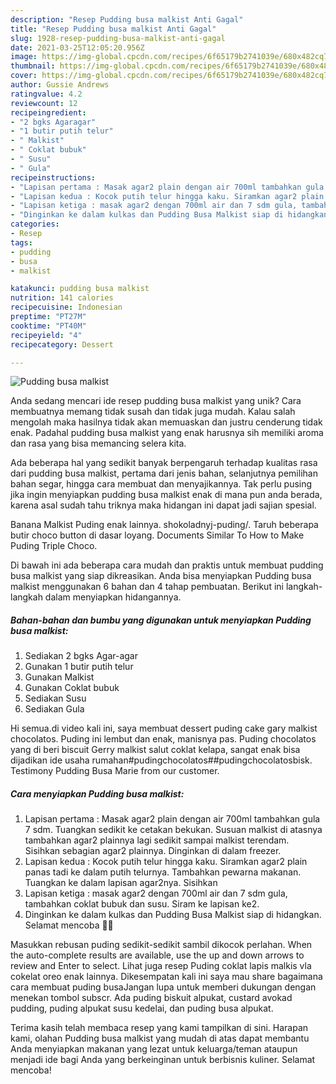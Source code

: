 ```yaml
---
description: "Resep Pudding busa malkist Anti Gagal"
title: "Resep Pudding busa malkist Anti Gagal"
slug: 1928-resep-pudding-busa-malkist-anti-gagal
date: 2021-03-25T12:05:20.956Z
image: https://img-global.cpcdn.com/recipes/6f65179b2741039e/680x482cq70/pudding-busa-malkist-foto-resep-utama.jpg
thumbnail: https://img-global.cpcdn.com/recipes/6f65179b2741039e/680x482cq70/pudding-busa-malkist-foto-resep-utama.jpg
cover: https://img-global.cpcdn.com/recipes/6f65179b2741039e/680x482cq70/pudding-busa-malkist-foto-resep-utama.jpg
author: Gussie Andrews
ratingvalue: 4.2
reviewcount: 12
recipeingredient:
- "2 bgks Agaragar"
- "1 butir putih telur"
- " Malkist"
- " Coklat bubuk"
- " Susu"
- " Gula"
recipeinstructions:
- "Lapisan pertama : Masak agar2 plain dengan air 700ml tambahkan gula 7 sdm. Tuangkan sedikit ke cetakan bekukan. Susuan malkist di atasnya tambahkan agar2 plainnya lagi sedikit sampai malkist terendam. Sisihkan sebagian agar2 plainnya. Dinginkan di dalam freezer."
- "Lapisan kedua : Kocok putih telur hingga kaku. Siramkan agar2 plain panas tadi ke dalam putih telurnya. Tambahkan pewarna makanan. Tuangkan ke dalam lapisan agar2nya. Sisihkan"
- "Lapisan ketiga : masak agar2 dengan 700ml air dan 7 sdm gula, tambahkan coklat bubuk dan susu. Siram ke lapisan ke2."
- "Dinginkan ke dalam kulkas dan Pudding Busa Malkist siap di hidangkan. Selamat mencoba 🙏🏻"
categories:
- Resep
tags:
- pudding
- busa
- malkist

katakunci: pudding busa malkist 
nutrition: 141 calories
recipecuisine: Indonesian
preptime: "PT27M"
cooktime: "PT40M"
recipeyield: "4"
recipecategory: Dessert

---
```



![Pudding busa malkist](https://img-global.cpcdn.com/recipes/6f65179b2741039e/680x482cq70/pudding-busa-malkist-foto-resep-utama.jpg)

Anda sedang mencari ide resep pudding busa malkist yang unik? Cara membuatnya memang tidak susah dan tidak juga mudah. Kalau salah mengolah maka hasilnya tidak akan memuaskan dan justru cenderung tidak enak. Padahal pudding busa malkist yang enak harusnya sih memiliki aroma dan rasa yang bisa memancing selera kita.

Ada beberapa hal yang sedikit banyak berpengaruh terhadap kualitas rasa dari pudding busa malkist, pertama dari jenis bahan, selanjutnya pemilihan bahan segar, hingga cara membuat dan menyajikannya. Tak perlu pusing jika ingin menyiapkan pudding busa malkist enak di mana pun anda berada, karena asal sudah tahu triknya maka hidangan ini dapat jadi sajian spesial.

Banana Malkist Puding enak lainnya. shokoladnyj-puding/. Taruh beberapa butir choco button di dasar loyang. Documents Similar To How to Make Puding Triple Choco.


Di bawah ini ada beberapa cara mudah dan praktis untuk membuat pudding busa malkist yang siap dikreasikan. Anda bisa menyiapkan Pudding busa malkist menggunakan 6 bahan dan 4 tahap pembuatan. Berikut ini langkah-langkah dalam menyiapkan hidangannya.

<!--inarticleads1-->

##### Bahan-bahan dan bumbu yang digunakan untuk menyiapkan Pudding busa malkist:

1. Sediakan 2 bgks Agar-agar
1. Gunakan 1 butir putih telur
1. Gunakan  Malkist
1. Gunakan  Coklat bubuk
1. Sediakan  Susu
1. Sediakan  Gula


Hi semua.di video kali ini, saya membuat dessert puding cake gary malkist chocolatos. Puding ini lembut dan enak, manisnya pas. Puding chocolatos yang di beri biscuit Gerry malkist salut coklat kelapa, sangat enak bisa dijadikan ide usaha rumahan#pudingchocolatos##pudingchocolatosbisk. Testimony Pudding Busa Marie from our customer. 

<!--inarticleads2-->

##### Cara menyiapkan Pudding busa malkist:

1. Lapisan pertama : Masak agar2 plain dengan air 700ml tambahkan gula 7 sdm. Tuangkan sedikit ke cetakan bekukan. Susuan malkist di atasnya tambahkan agar2 plainnya lagi sedikit sampai malkist terendam. Sisihkan sebagian agar2 plainnya. Dinginkan di dalam freezer.
1. Lapisan kedua : Kocok putih telur hingga kaku. Siramkan agar2 plain panas tadi ke dalam putih telurnya. Tambahkan pewarna makanan. Tuangkan ke dalam lapisan agar2nya. Sisihkan
1. Lapisan ketiga : masak agar2 dengan 700ml air dan 7 sdm gula, tambahkan coklat bubuk dan susu. Siram ke lapisan ke2.
1. Dinginkan ke dalam kulkas dan Pudding Busa Malkist siap di hidangkan. Selamat mencoba 🙏🏻


Masukkan rebusan puding sedikit-sedikit sambil dikocok perlahan. When the auto-complete results are available, use the up and down arrows to review and Enter to select. Lihat juga resep Puding coklat lapis malkis vla cokelat oreo enak lainnya. Dikesempatan kali ini saya mau share bagaimana cara membuat puding busaJangan lupa untuk memberi dukungan dengan menekan tombol subscr. Ada puding biskuit alpukat, custard avokad pudding, puding alpukat susu kedelai, dan puding busa alpukat. 

Terima kasih telah membaca resep yang kami tampilkan di sini. Harapan kami, olahan Pudding busa malkist yang mudah di atas dapat membantu Anda menyiapkan makanan yang lezat untuk keluarga/teman ataupun menjadi ide bagi Anda yang berkeinginan untuk berbisnis kuliner. Selamat mencoba!

